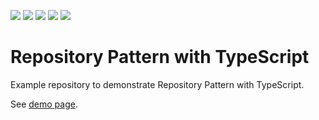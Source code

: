 ![](https://img.shields.io/github/package-json/v/pemre/repository-pattern-with-typescript?color=blue)
![](https://img.shields.io/github/license/pemre/repository-pattern-with-typescript)
![](https://img.shields.io/snyk/vulnerabilities/github/pemre/repository-pattern-with-typescript)
![](https://github.com/pemre/repository-pattern-with-typescript/workflows/Test%20and%20deploy%20to%20GitHub%20Pages/badge.svg)
![](https://img.shields.io/badge/awesome%3F-yes-green.svg)

# Repository Pattern with TypeScript

Example repository to demonstrate Repository Pattern with TypeScript.

See [demo page](https://pemre.github.io/repository-pattern-with-typescript/).
